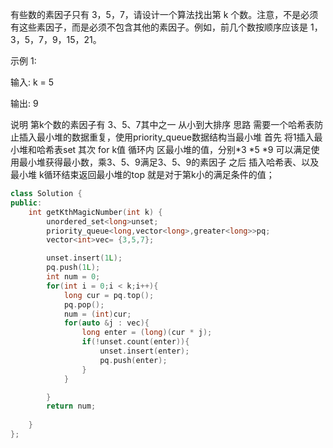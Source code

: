 有些数的素因子只有 3，5，7，请设计一个算法找出第 k 个数。注意，不是必须有这些素因子，而是必须不包含其他的素因子。例如，前几个数按顺序应该是 1，3，5，7，9，15，21。

示例 1:

输入: k = 5

输出: 9


说明 第k个数的素因子有 3、5、7其中之一 从小到大排序
思路 需要一个哈希表防止插入最小堆的数据重复，使用priority_queue数据结构当最小堆
首先 将1插入最小堆和哈希表set
其次 for k值 循环内 区最小堆的值，分别*3 *5 *9 可以满足使用最小堆获得最小数，乘3、5、9满足3、5、9的素因子 
之后 插入哈希表、以及最小堆
k循环结束返回最小堆的top 就是对于第k小的满足条件的值；
```C++
class Solution {
public:
    int getKthMagicNumber(int k) {
        unordered_set<long>unset;
        priority_queue<long,vector<long>,greater<long>>pq;
        vector<int>vec= {3,5,7};

        unset.insert(1L);
        pq.push(1L);
        int num = 0;
        for(int i = 0;i < k;i++){
            long cur = pq.top();
            pq.pop();
            num = (int)cur;
            for(auto &j : vec){
                long enter = (long)(cur * j);
                if(!unset.count(enter)){
                    unset.insert(enter);
                    pq.push(enter);
                }
            }

        }
        return num;
        
    }
};
```